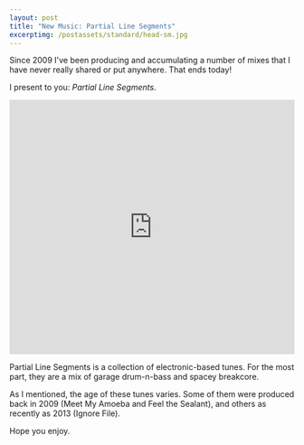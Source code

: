 ```yaml
---
layout: post
title: "New Music: Partial Line Segments"
excerptimg: /postassets/standard/head-sm.jpg
---
```


Since 2009 I've been producing and accumulating a number of mixes that I have
never really shared or put anywhere. That ends today! 

I present to you: _Partial Line Segments_.


<iframe width="100%" height="450" scrolling="no" frameborder="no" src="https://w.soundcloud.com/player/?url=https%3A//api.soundcloud.com/playlists/17485347&amp;color=ff6600&amp;auto_play=false&amp;show_artwork=true"> </iframe>

Partial Line Segments is a collection of electronic-based tunes. For the most
part, they are a mix of garage drum-n-bass and spacey breakcore. 

As I mentioned, the age of these tunes varies. Some of them were produced
back in 2009 (Meet My Amoeba and Feel the Sealant), and others as recently as 
2013 (Ignore File).

Hope you enjoy.
